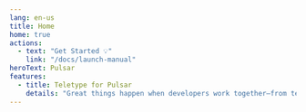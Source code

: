 ```yaml
---
lang: en-us
title: Home
home: true
actions:
  - text: "Get Started 💡"
    link: "/docs/launch-manual"
heroText: Pulsar
features:
  - title: Teletype for Pulsar
    details: "Great things happen when developers work together—from teaching and sharing knowledge to building better software. Teletype for Pulsar makes collaborating on code just as easy as it is to code alone, right from your editor. Share your workspace and edit code together in real time. To start collaborating, open Teletype in Pulsar and install the package."
---
```

